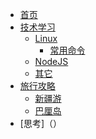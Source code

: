 <!-- docs/_sidebar.md -->

* [首页](/)
* [技术学习]()
  * [Linux](/linux/)
    * [常用命令](/linux/Linux常用命令.md)
  * [NodeJS](/nodejs/)
  * [其它](/other/)
* [旅行攻略]()
  * [新疆游](/travel/xinjiang.md)
  * [巴厘岛](/travel/bali.md)
* [思考]（）